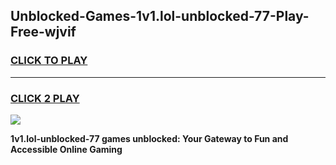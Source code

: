 
## Unblocked-Games-1v1.lol-unblocked-77-Play-Free-wjvif
<h3>
<a href="https://premium76.site?title=1v1.lol-unblocked-77&ref=17A">CLICK TO PLAY</a></h3>
<hr>

<h3>
<a href="https://premium76.site?title=1v1.lol-unblocked-77&ref=17A">CLICK 2 PLAY</a>
  
</h3>

<a href="https://premium76.site?title=1v1.lol-unblocked-77&ref=17A"><img src="https://clearcache.store/games.png"></a>


**1v1.lol-unblocked-77 games unblocked: Your Gateway to Fun and Accessible Online Gaming**

